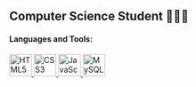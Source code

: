 ## Computer Science Student 👩🏽‍💻

#### Languages and Tools:
<a href="https://www.w3.org/html/" target="_blank"> <img src="https://assets.stickpng.com/images/5847f5bdcef1014c0b5e489c.png" alt="HTML5" width="40" height="40"/> </a> 
<a href="https://www.w3schools.com/css/" target="_blank"> <img src="https://w7.pngwing.com/pngs/241/797/png-transparent-cascading-style-sheets-css3-javascript-logo-world-wide-web-blue-angle-text-thumbnail.png" alt="CSS3" width="40" height="40"/> </a>
<a href="https://developer.mozilla.org/en-US/docs/Web/JavaScript" target="_blank"> <img src="https://toppng.com/uploads/preview/javascript-logo-computerprogrammieren-scripting-sprache-javascript-logo-vector-11563550683rpjrwlwbux.png" alt="JavaScript" width="40" height="40"/> 
<a href="https://www.mysql.com/" target="_blank"> <img src="https://spng.subpng.com/20180803/bx/kisspng-mysql-database-image-vector-graphics-integrations-opsview-5b648f451747c6.6957402115333169330954.jpg" alt="MySQL" width="40" height="40"/> </a> 

<!--


![Logo de VisualStudio Code](https://upload.wikimedia.org/wikipedia/commons/thumb/9/9a/Visual_Studio_Code_1.35_icon.svg/2048px-Visual_Studio_Code_1.35_icon.svg.png)
![Logo de C](https://upload.wikimedia.org/wikipedia/commons/1/19/C_Logo.png)
![Logo de C++](https://2.bp.blogspot.com/-DrHDBZWMWC0/WyLLvXElCpI/AAAAAAAAACg/BpyMuVGLcaQJ3ur3HgsVqcgZ_di2-Qb1QCLcBGAs/s1600/c-plus-plus-logo.png)
![Logo de Python](https://upload.wikimedia.org/wikipedia/commons/thumb/c/c3/Python-logo-notext.svg/1869px-Python-logo-notext.svg.png)
![Logo de HMTL5](https://assets.stickpng.com/images/5847f5bdcef1014c0b5e489c.png)
![Logo de CSS3](https://w7.pngwing.com/pngs/241/797/png-transparent-cascading-style-sheets-css3-javascript-logo-world-wide-web-blue-angle-text-thumbnail.png)
![Logo de JavaScript](https://toppng.com/uploads/preview/javascript-logo-computerprogrammieren-scripting-sprache-javascript-logo-vector-11563550683rpjrwlwbux.png)

<!--
**mariasegura20/mariasegura20** is a ✨ _special_ ✨ repository because its `README.md` (this file) appears on your GitHub profile.

Here are some ideas to get you started:

- 🔭 I’m currently working on ...
- 🌱 I’m currently learning ...
- 👯 I’m looking to collaborate on ...
- 🤔 I’m looking for help with ...
- 💬 Ask me about ...
- 📫 How to reach me: ...
- 😄 Pronouns: ...
- ⚡ Fun fact: ...
-->
